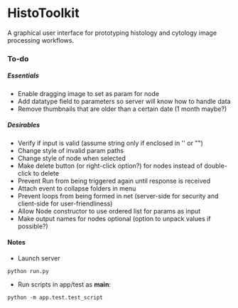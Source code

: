 # HistoToolkit

A graphical user interface for prototyping histology and cytology image processing workflows.

### To-do
##### Essentials
* Enable dragging image to set as param for node
* Add datatype field to parameters so server will know how to handle data
* Remove thumbnails that are older than a certain date (1 month maybe?)

##### Desirables
* Verify if input is valid (assume string only if enclosed in '' or "")
* Change style of invalid param paths
* Change style of node when selected
* Make delete button (or right-click option?) for nodes instead of double-click to delete
* Prevent Run from being triggered again until response is received
* Attach event to collapse folders in menu
* Prevent loops from being formed in net (server-side for security and client-side for user-friendliness)
* Allow Node constructor to use ordered list for params as input
* Make output names for nodes optional (option to unpack values if possible?)

#### Notes
* Launch server
```
python run.py
```

* Run scripts in app/test as __main__:
```
python -m app.test.test_script
```
